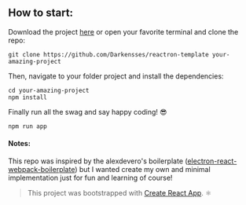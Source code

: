 ## How to start:
Download the project [here](https://github.com/Darkensses/reactron-template/archive/master.zip) or open your favorite terminal and clone the repo:
```
git clone https://github.com/Darkensses/reactron-template your-amazing-project
```

Then, navigate to your folder project and install the dependencies:
```
cd your-amazing-project
npm install
```

Finally run all the swag and say happy coding! :sunglasses:
```
npm run app
```

#### Notes:
This repo was inspired by the alexdevero's boilerplate ([electron-react-webpack-boilerplate](https://github.com/alexdevero/electron-react-webpack-boilerplate)) but I wanted create my own and minimal implementation just for fun and learning of course! 

>This project was bootstrapped with [Create React App](https://github.com/facebook/create-react-app). ⚛️
